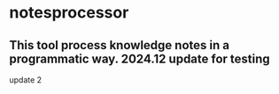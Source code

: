 # notesprocessor
This tool process knowledge notes in a programmatic way. 
2024.12 update for testing
-----
update 2

